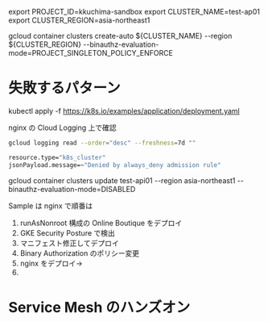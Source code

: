 
export PROJECT_ID=kkuchima-sandbox
export CLUSTER_NAME=test-ap01
export CLUSTER_REGION=asia-northeast1

gcloud container clusters create-auto ${CLUSTER_NAME} --region ${CLUSTER_REGION} --binauthz-evaluation-mode=PROJECT_SINGLETON_POLICY_ENFORCE

# 失敗するパターン
kubectl apply -f https://k8s.io/examples/application/deployment.yaml

nginx の
Cloud Logging 上で確認
```bash
gcloud logging read --order="desc" --freshness=7d ""

resource.type="k8s_cluster"
jsonPayload.message=~"Denied by always_deny admission rule"
```
gcloud container clusters update test-api01 --region asia-northeast1 --binauthz-evaluation-mode=DISABLED

Sample は nginx で順番は
1. runAsNonroot 構成の Online Boutique をデプロイ
2. GKE Security Posture で検出
3. マニフェスト修正してデプロイ
4. Binary Authorization のポリシー変更
5. nginx をデプロイ→
6. 

# Service Mesh のハンズオン

